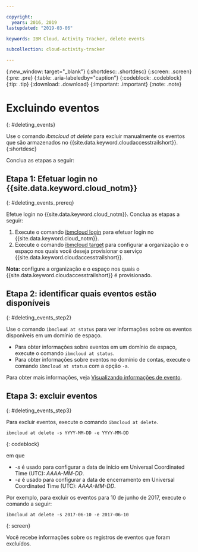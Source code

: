 ```yaml
---

copyright:
  years: 2016, 2019
lastupdated: "2019-03-06"

keywords: IBM Cloud, Activity Tracker, delete events

subcollection: cloud-activity-tracker

---
```


{:new_window: target="_blank"}
{:shortdesc: .shortdesc}
{:screen: .screen}
{:pre: .pre}
{:table: .aria-labeledby="caption"}
{:codeblock: .codeblock}
{:tip: .tip}
{:download: .download}
{:important: .important}
{:note: .note}


# Excluindo eventos
{: #deleting_events}

Use o comando *ibmcloud at delete* para excluir manualmente os eventos que são armazenados no {{site.data.keyword.cloudaccesstrailshort}}.
{:shortdesc}

Conclua
as etapas a seguir:

## Etapa 1: Efetuar login no {{site.data.keyword.cloud_notm}}
{: #deleting_events_prereq}

Efetue login no {{site.data.keyword.cloud_notm}}. Conclua
as etapas a seguir:

1. Execute o comando [ibmcloud login](/docs/cli/reference/ibmcloud?topic=cloud-cli-ibmcloud_cli#ibmcloud_login) para efetuar login no {{site.data.keyword.cloud_notm}}.
2. Execute o comando [ibmcloud target](/docs/cli/reference/ibmcloud?topic=cloud-cli-ibmcloud_cli#ibmcloud_target) para configurar a organização e o espaço nos quais você deseja provisionar o serviço {{site.data.keyword.cloudaccesstrailshort}}.

**Nota:** configure a organização e o espaço nos quais o {{site.data.keyword.cloudaccesstrailshort}} é provisionado.

## Etapa 2: identificar quais eventos estão disponíveis
{: #deleting_events_step2}

Use o comando `ibmcloud at status` para ver informações sobre os eventos disponíveis em um domínio de espaço.

* Para obter informações sobre eventos em um domínio de espaço, execute o comando `ibmcloud at status`.
* Para obter informações sobre eventos no domínio de contas, execute o comando `ibmcloud at status` com a opção `-a`.

Para obter mais informações, veja [Visualizando informações de evento](/docs/services/cloud-activity-tracker/how-to?topic=cloud-activity-tracker-viewing_event_status#viewing_event_status).
	
  
## Etapa 3: excluir eventos
{: #deleting_events_step3}
	
Para excluir eventos, execute o comando `ibmcloud at delete`.

```
ibmcloud at delete -s YYYY-MM-DD -e YYYY-MM-DD 
```
{: codeblock}
    
em que

* *-s* é usado para configurar a data de início em Universal Coordinated Time (UTC): *AAAA-MM-DD*.
* *-e* é usado para configurar a data de encerramento em Universal Coordinated Time (UTC): *AAAA-MM-DD*.

Por exemplo, para excluir os eventos para 10 de junho de 2017, execute o comando a seguir:

```
ibmcloud at delete -s 2017-06-10 -e 2017-06-10
```
{: screen}

Você recebe informações sobre os registros de eventos que foram excluídos.










